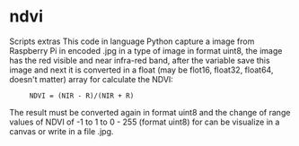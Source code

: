 # ndvi
Scripts extras 
This code in language Python capture a image from Raspberry Pi in encoded .jpg in a type of image in format uint8, the image has the red visible and near infra-red band, after the variable save this image and next it is converted in a float (may be flot16, float32, float64, doesn't matter) array for calculate the NDVI:

         NDVI = (NIR - R)/(NIR + R)


The result must be converted again in format uint8 and the change of range values of NDVI of -1 to 1 to 0 - 255 (format uint8) for can be visualize in a canvas or write in a file .jpg.


